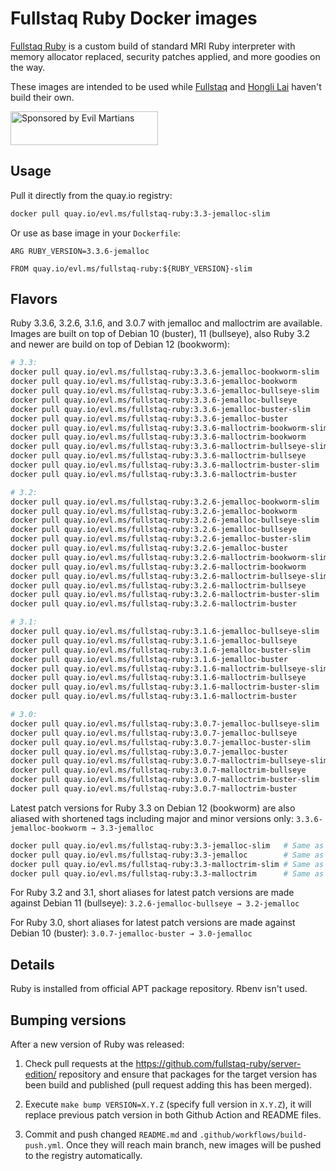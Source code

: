 Fullstaq Ruby Docker images
===========================

[Fullstaq Ruby] is a custom build of standard MRI Ruby interpreter with memory allocator replaced, security patches applied, and more goodies on the way.

These images are intended to be used while [Fullstaq] and [Hongli Lai] haven't build their own.

<a href="https://evilmartians.com/?utm_source=fullstaq-ruby-docker&utm_campaign=project_page">
<img src="https://evilmartians.com/badges/sponsored-by-evil-martians.svg" alt="Sponsored by Evil Martians" width="236" height="54">
</a>

## Usage
Pull it directly from the quay.io registry:

```sh
docker pull quay.io/evl.ms/fullstaq-ruby:3.3-jemalloc-slim
```

Or use as base image in your `Dockerfile`:

```docker
ARG RUBY_VERSION=3.3.6-jemalloc

FROM quay.io/evl.ms/fullstaq-ruby:${RUBY_VERSION}-slim
```

## Flavors

Ruby 3.3.6, 3.2.6, 3.1.6, and 3.0.7 with jemalloc and malloctrim are available. Images are built on top of Debian 10 (buster), 11 (bullseye), also Ruby 3.2 and newer are build on top of Debian 12 (bookworm):

```sh
# 3.3:
docker pull quay.io/evl.ms/fullstaq-ruby:3.3.6-jemalloc-bookworm-slim
docker pull quay.io/evl.ms/fullstaq-ruby:3.3.6-jemalloc-bookworm
docker pull quay.io/evl.ms/fullstaq-ruby:3.3.6-jemalloc-bullseye-slim
docker pull quay.io/evl.ms/fullstaq-ruby:3.3.6-jemalloc-bullseye
docker pull quay.io/evl.ms/fullstaq-ruby:3.3.6-jemalloc-buster-slim
docker pull quay.io/evl.ms/fullstaq-ruby:3.3.6-jemalloc-buster
docker pull quay.io/evl.ms/fullstaq-ruby:3.3.6-malloctrim-bookworm-slim
docker pull quay.io/evl.ms/fullstaq-ruby:3.3.6-malloctrim-bookworm
docker pull quay.io/evl.ms/fullstaq-ruby:3.3.6-malloctrim-bullseye-slim
docker pull quay.io/evl.ms/fullstaq-ruby:3.3.6-malloctrim-bullseye
docker pull quay.io/evl.ms/fullstaq-ruby:3.3.6-malloctrim-buster-slim
docker pull quay.io/evl.ms/fullstaq-ruby:3.3.6-malloctrim-buster

# 3.2:
docker pull quay.io/evl.ms/fullstaq-ruby:3.2.6-jemalloc-bookworm-slim
docker pull quay.io/evl.ms/fullstaq-ruby:3.2.6-jemalloc-bookworm
docker pull quay.io/evl.ms/fullstaq-ruby:3.2.6-jemalloc-bullseye-slim
docker pull quay.io/evl.ms/fullstaq-ruby:3.2.6-jemalloc-bullseye
docker pull quay.io/evl.ms/fullstaq-ruby:3.2.6-jemalloc-buster-slim
docker pull quay.io/evl.ms/fullstaq-ruby:3.2.6-jemalloc-buster
docker pull quay.io/evl.ms/fullstaq-ruby:3.2.6-malloctrim-bookworm-slim
docker pull quay.io/evl.ms/fullstaq-ruby:3.2.6-malloctrim-bookworm
docker pull quay.io/evl.ms/fullstaq-ruby:3.2.6-malloctrim-bullseye-slim
docker pull quay.io/evl.ms/fullstaq-ruby:3.2.6-malloctrim-bullseye
docker pull quay.io/evl.ms/fullstaq-ruby:3.2.6-malloctrim-buster-slim
docker pull quay.io/evl.ms/fullstaq-ruby:3.2.6-malloctrim-buster

# 3.1:
docker pull quay.io/evl.ms/fullstaq-ruby:3.1.6-jemalloc-bullseye-slim
docker pull quay.io/evl.ms/fullstaq-ruby:3.1.6-jemalloc-bullseye
docker pull quay.io/evl.ms/fullstaq-ruby:3.1.6-jemalloc-buster-slim
docker pull quay.io/evl.ms/fullstaq-ruby:3.1.6-jemalloc-buster
docker pull quay.io/evl.ms/fullstaq-ruby:3.1.6-malloctrim-bullseye-slim
docker pull quay.io/evl.ms/fullstaq-ruby:3.1.6-malloctrim-bullseye
docker pull quay.io/evl.ms/fullstaq-ruby:3.1.6-malloctrim-buster-slim
docker pull quay.io/evl.ms/fullstaq-ruby:3.1.6-malloctrim-buster

# 3.0:
docker pull quay.io/evl.ms/fullstaq-ruby:3.0.7-jemalloc-bullseye-slim
docker pull quay.io/evl.ms/fullstaq-ruby:3.0.7-jemalloc-bullseye
docker pull quay.io/evl.ms/fullstaq-ruby:3.0.7-jemalloc-buster-slim
docker pull quay.io/evl.ms/fullstaq-ruby:3.0.7-jemalloc-buster
docker pull quay.io/evl.ms/fullstaq-ruby:3.0.7-malloctrim-bullseye-slim
docker pull quay.io/evl.ms/fullstaq-ruby:3.0.7-malloctrim-bullseye
docker pull quay.io/evl.ms/fullstaq-ruby:3.0.7-malloctrim-buster-slim
docker pull quay.io/evl.ms/fullstaq-ruby:3.0.7-malloctrim-buster
```

Latest patch versions for Ruby 3.3 on Debian 12 (bookworm) are also aliased with shortened tags including major and minor versions only: `3.3.6-jemalloc-bookworm → 3.3-jemalloc`

```sh
docker pull quay.io/evl.ms/fullstaq-ruby:3.3-jemalloc-slim   # Same as quay.io/evl.ms/fullstaq-ruby:3.3.6-jemalloc-bookworm-slim
docker pull quay.io/evl.ms/fullstaq-ruby:3.3-jemalloc        # Same as quay.io/evl.ms/fullstaq-ruby:3.3.6-jemalloc-bookworm
docker pull quay.io/evl.ms/fullstaq-ruby:3.3-malloctrim-slim # Same as quay.io/evl.ms/fullstaq-ruby:3.3.6-malloctrim-bookworm-slim
docker pull quay.io/evl.ms/fullstaq-ruby:3.3-malloctrim      # Same as quay.io/evl.ms/fullstaq-ruby:3.3.6-malloctrim-bookworm
```

For Ruby 3.2 and 3.1, short aliases for latest patch versions are made against Debian 11 (bullseye): `3.2.6-jemalloc-bullseye → 3.2-jemalloc`

For Ruby 3.0, short aliases for latest patch versions are made against Debian 10 (buster): `3.0.7-jemalloc-buster → 3.0-jemalloc`


## Details

Ruby is installed from official APT package repository. Rbenv isn't used.

## Bumping versions

After a new version of Ruby was released:

 1. Check pull requests at the https://github.com/fullstaq-ruby/server-edition/ repository and ensure that packages for the target version has been build and published (pull request adding this has been merged).

 2. Execute `make bump VERSION=X.Y.Z` (specify full version in `X.Y.Z`), it will replace previous patch version in both Github Action and README files.

 3. Commit and push changed `README.md` and `.github/workflows/build-push.yml`. Once they will reach main branch, new images will be pushed to the registry automatically.

[Fullstaq Ruby]: https://fullstaqruby.org/ "Ruby, optimized for production"
[Hongli Lai]: https://www.joyfulbikeshedding.com/
[Fullstaq]: https://fullstaq.com/
